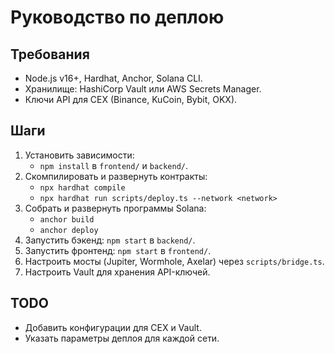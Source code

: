 # Руководство по деплою

## Требования
- Node.js v16+, Hardhat, Anchor, Solana CLI.
- Хранилище: HashiCorp Vault или AWS Secrets Manager.
- Ключи API для CEX (Binance, KuCoin, Bybit, OKX).

## Шаги
1. Установить зависимости:
   - `npm install` в `frontend/` и `backend/`.
2. Скомпилировать и развернуть контракты:
   - `npx hardhat compile`
   - `npx hardhat run scripts/deploy.ts --network <network>`
3. Собрать и развернуть программы Solana:
   - `anchor build`
   - `anchor deploy`
4. Запустить бэкенд: `npm start` в `backend/`.
5. Запустить фронтенд: `npm start` в `frontend/`.
6. Настроить мосты (Jupiter, Wormhole, Axelar) через `scripts/bridge.ts`.
7. Настроить Vault для хранения API-ключей.

## TODO
- Добавить конфигурации для CEX и Vault.
- Указать параметры деплоя для каждой сети.
